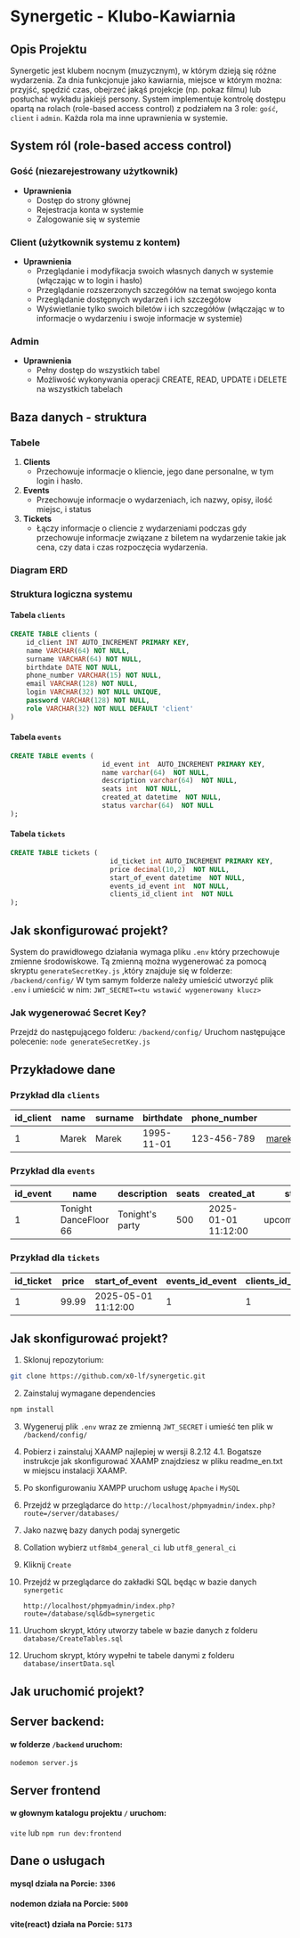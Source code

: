 # Synergetic - Klubo-Kawiarnia

## Opis Projektu
Synergetic jest klubem nocnym (muzycznym), w którym dzieją się różne wydarzenia.
Za dnia funkcjonuje jako kawiarnia, miejsce w którym można: przyjść, spędzić czas, obejrzeć jakąś
projekcje (np. pokaz filmu) lub posłuchać wykładu jakiejś persony. System implementuje kontrolę dostępu opartą na rolach
(role-based access control) z podziałem na 3 role: `gość`, `client` i `admin`. Każda rola ma inne uprawnienia w systemie.

## System ról (role-based access control)

### Gość (niezarejestrowany użytkownik)
- **Uprawnienia**
    - Dostęp do strony głównej
    - Rejestracja konta w systemie
    - Zalogowanie się w systemie

### Client (użytkownik systemu z kontem)
- **Uprawnienia**
    - Przeglądanie i modyfikacja swoich własnych danych w systemie (włączając w to login i hasło)
    - Przeglądanie rozszerzonych szczegółów na temat swojego konta
    - Przeglądanie dostępnych wydarzeń i ich szczegółow
    - Wyświetlanie tylko swoich biletów i ich szczegółów (włączając w to informacje o wydarzeniu i swoje informacje w systemie) 

### Admin
- **Uprawnienia**
    - Pełny dostęp do wszystkich tabel
    - Możliwość wykonywania operacji CREATE, READ, UPDATE i DELETE na wszystkich tabelach

## Baza danych - struktura
### Tabele
1. **Clients**
    - Przechowuje informacje o kliencie, jego dane personalne, w tym login i hasło.
2. **Events**
    - Przechowuje informacje o wydarzeniach, ich nazwy, opisy, ilość miejsc, i status
3. **Tickets**
    - Łączy informacje o cliencie z wydarzeniami podczas gdy przechowuje informacje związane z biletem na wydarzenie
    takie jak cena, czy data i czas rozpoczęcia wydarzenia.

### Diagram ERD

### Struktura logiczna systemu
#### Tabela `clients`
```sql
CREATE TABLE clients (
    id_client INT AUTO_INCREMENT PRIMARY KEY,
    name VARCHAR(64) NOT NULL,
    surname VARCHAR(64) NOT NULL,
    birthdate DATE NOT NULL,
    phone_number VARCHAR(15) NOT NULL,
    email VARCHAR(128) NOT NULL,
    login VARCHAR(32) NOT NULL UNIQUE,
    password VARCHAR(128) NOT NULL,
    role VARCHAR(32) NOT NULL DEFAULT 'client'
)
```
#### Tabela `events`
```sql
CREATE TABLE events (
                       id_event int  AUTO_INCREMENT PRIMARY KEY,
                       name varchar(64)  NOT NULL,
                       description varchar(64)  NOT NULL,
                       seats int  NOT NULL,
                       created_at datetime  NOT NULL,
                       status varchar(64)  NOT NULL
);
```
#### Tabela `tickets`
```sql
CREATE TABLE tickets (
                         id_ticket int AUTO_INCREMENT PRIMARY KEY,
                         price decimal(10,2)  NOT NULL,
                         start_of_event datetime  NOT NULL,
                         events_id_event int  NOT NULL,
                         clients_id_client int  NOT NULL
);
```

## Jak skonfigurować projekt?

System do prawidłowego działania wymaga pliku `.env` który przechowuje zmienne środowiskowe.
Tą zmienną można wygenerować za pomocą skryptu `generateSecretKey.js` ,który znajduje się w folderze:
```/backend/config/```
W tym samym folderze należy umieścić utworzyć plik `.env` i umieścić w nim:
```JWT_SECRET=<tu wstawić wygenerowany klucz>```

### Jak wygenerować Secret Key?
Przejdź do następującego folderu:
```/backend/config/```
Uruchom następujące polecenie:
```node generateSecretKey.js```


## Przykładowe dane
### Przykład dla `clients`
| id_client | name  | surname | birthdate   | phone_number | email            | role  |
|-----------|-------|---------|-------------|--------------|------------------|-------|
| 1         | Marek | Marek   | 1995-11-01  | 123-456-789  | marek@zmarek.com | client|

### Przykład dla `events`
| id_event | name                 | description     | seats | created_at          | status         |
|----------|----------------------|-----------------|-------|---------------------|----------------|
| 1        | Tonight DanceFloor 66 | Tonight's party | 500   | 2025-01-01 11:12:00 | upcoming_event |

### Przykład dla `tickets`
| id_ticket | price | start_of_event       | events_id_event | clients_id_client |
|-----------|-------|----------------------|-----------------|-------------------|
| 1         | 99.99 | 2025-05-01 11:12:00 | 1               | 1                 |

## Jak skonfigurować projekt?

1. Sklonuj repozytorium:
```bash
git clone https://github.com/x0-lf/synergetic.git
```

2. Zainstaluj wymagane dependencies
```bash
npm install
```

3. Wygeneruj plik `.env` wraz ze zmienną `JWT_SECRET` i umieść ten plik w
```/backend/config/```
4. Pobierz i zainstaluj XAAMP najlepiej w wersji 8.2.12
4.1. Bogatsze instrukcje jak skonfigurować XAAMP znajdziesz w pliku readme_en.txt w miejscu instalacji XAAMP.
5. Po skonfigurowaniu XAMPP uruchom usługę `Apache` i `MySQL`
6. Przejdź w przeglądarce do `http://localhost/phpmyadmin/index.php?route=/server/databases/`
7. Jako nazwę bazy danych podaj synergetic
8. Collation wybierz `utf8mb4_general_ci` lub `utf8_general_ci`
9. Kliknij `Create`
10. Przejdź w przeglądarce do zakładki SQL będąc w bazie danych `synergetic`

    ``http://localhost/phpmyadmin/index.php?route=/database/sql&db=synergetic``

11. Uruchom skrypt, który utworzy tabele w bazie danych z folderu `database/CreateTables.sql`
12. Uruchom skrypt, który wypełni te tabele danymi z folderu `database/insertData.sql`

## Jak uruchomić projekt?
## Server backend:

#### w folderze `/backend` uruchom:

``nodemon server.js``

## Server frontend

#### w głownym katalogu projektu `/` uruchom:

``vite`` lub ``npm run dev:frontend``

## Dane o usługach

#### mysql działa na Porcie: ``3306``
#### nodemon działa na Porcie: ``5000``
#### vite(react) działa na Porcie: ``5173``

